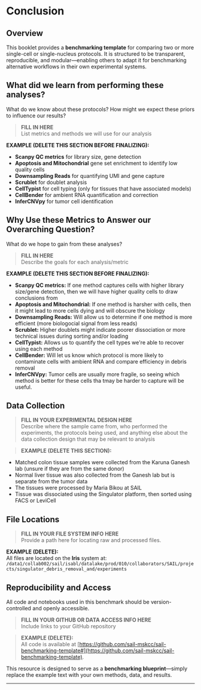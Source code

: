 # Conclusion

## Overview

This booklet provides a **benchmarking template** for comparing two or more single-cell or single-nucleus protocols. It is structured to be transparent, reproducible, and modular—enabling others to adapt it for benchmarking alternative workflows in their own experimental systems.

## What did we learn from performing these analyses?
What do we know about these protocols? How might we expect these priors to influence our results?

> **FILL IN HERE**  
> List metrics and methods we will use for our analysis
> 
**EXAMPLE (DELETE THIS SECTION BEFORE FINALIZING):**  
-  **Scanpy QC metrics** for library size, gene detection
-  **Apoptosis and Mitochondrial** gene set enrichment to identify low quality cells
-  **Downsampling Reads** for quantifying UMI and gene capture 
-  **Scrublet** for doublet analysis
-  **CellTypist** for cell typing (only for tissues that have associated models)
-  **CellBender** for ambient RNA quantification and correction
-  **InferCNVpy** for tumor cell identification

## Why Use these Metrics to Answer our Overarching Question?
What do we hope to gain from these analyses?

> **FILL IN HERE**  
> Describe the goals for each analysis/metric
>
**EXAMPLE (DELETE THIS SECTION BEFORE FINALIZING):**  
-  **Scanpy QC metrics:** If one method captures cells with higher library size/gene detection, then we will have higher quality cells to draw conclusions from
-  **Apoptosis and Mitochondrial:** If one method is harsher with cells, then it might lead to more cells dying and will obscure the biology
-  **Downsampling Reads:** Will allow us to determine if one method is more efficient (more biologocial signal from less reads)
-  **Scrublet:** Higher doublets might indicate poorer dissociation or more technical issues during sorting and/or loading
-  **CellTypist:** Allows us to quantify the cell types we're able to recover using each method
-  **CellBender:** Will let us know which protocol is more likely to contaminate cells with ambient RNA and compare efficiency in debris removal
-  **InferCNVpy:** Tumor cells are usually more fragile, so seeing which method is better for these cells tha tmay be harder to capture will be useful.

## Data Collection

> **FILL IN YOUR EXPERIMENTAL DESIGN HERE**  
> Describe where the sample came from, who performed the experiments, the protocols being used, and anything else about the data collection design that may be relevant to analysis

> **EXAMPLE (DELETE THIS SECTION):**  
- Matched colon tissue samples were collected from the Karuna Ganesh lab (unsure if they are from the same donor)
- Normal liver tissue was also collected from the Ganesh lab but is separate from the tumor data
- The tissues were processed by Maria Bikou at SAIL
- Tissue was dissociated using the Singulator platform, then sorted using FACS or LeviCell
  
## File Locations

> **FILL IN YOUR FILE SYSTEM INFO HERE**  
> Provide a path here for locating raw and processed files.

**EXAMPLE (DELETE):**  
All files are located on the **Iris** system at:  
`/data1/collab002/sail/isabl/datalake/prod/010/collaborators/SAIL/projects/singulator_debris_removal_and/experiments`


## Reproducibility and Access

All code and notebooks used in this benchmark should be version-controlled and openly accessible.

> **FILL IN YOUR GITHUB OR DATA ACCESS INFO HERE**  
> Include links to your GitHub repository

> **EXAMPLE (DELETE):**  
> All code is available at [https://github.com/sail-mskcc/sail-benchmarking-template#](https://github.com/sail-mskcc/sail-benchmarking-template).  

This resource is designed to serve as a **benchmarking blueprint**—simply replace the example text with your own methods, data, and results.

---
